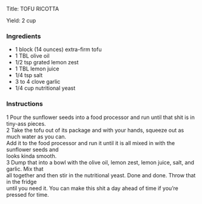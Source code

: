 <!DOCTYPE HTML PUBLIC "-//W3C//DTD HTML 4.0 Transitional//EN">
<html>
  <head>
  <title>TOFU RICOTTA</title><link rel='stylesheet' href='style.css' type='text/css'><meta http-equiv="Content-Style-Stype" content="text/css">
     <meta http-equiv="Content-Type" content="text/html;charset=utf-8">
     </head><body><div class="recipe" itemscope itemtype="http://schema.org/Recipe"><div class='header'><p class="title"><span class="label">Title:</span> <span itemprop="name">TOFU RICOTTA</span></p>
<p class="yields"><span class="label">Yield:</span> <span itemprop="recipeYield">2 cup</span></p>
</div><div class="ing"><h3>Ingredients</h3><ul class="ing"><li class="ing" itemprop="ingredients">1 block (14 ounces) extra-firm tofu </li>
<li class="ing" itemprop="ingredients">1 TBL olive oil </li>
<li class="ing" itemprop="ingredients">1/2 tsp grated lemon zest </li>
<li class="ing" itemprop="ingredients">1 TBL lemon juice </li>
<li class="ing" itemprop="ingredients">1/4 tsp salt </li>
<li class="ing" itemprop="ingredients">3 to 4 clove garlic </li>
<li class="ing" itemprop="ingredients">1/4 cup nutritional yeast </li>
</ul>
</div>
<div class="instructions"><h3 class="Instructions">Instructions</h3><div itemprop="recipeInstructions"><p>1 Pour the sunflower seeds into a food processor and run until that shit is in tiny-ass pieces.<br>2 Take the tofu out of its package and with your hands, squeeze out as much water as you can.<br>Add it to the food processor and run it until it is all mixed in with the sunflower seeds and<br>looks kinda smooth.<br>3 Dump that into a bowl with the olive oil, lemon zest, lemon juice, salt, and garlic. Mix that<br>all together and then stir in the nutritional yeast. Done and done. Throw that in the fridge<br>until you need it. You can make this shit a day ahead of time if you’re pressed for time.</p></div></div></div>

</body>
</html>